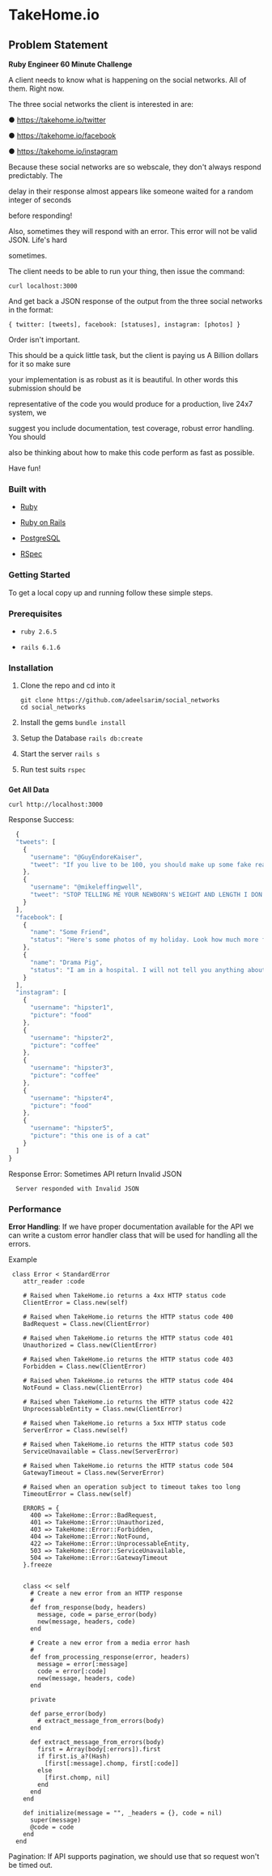 
# TakeHome.io

## Problem Statement

**Ruby Engineer 60 Minute Challenge**

A client needs to know what is happening on the social networks. All of them. Right now.

The three social networks the client is interested in are:

● https://takehome.io/twitter

● https://takehome.io/facebook

● https://takehome.io/instagram

Because these social networks are so webscale, they don't always respond predictably. The

delay in their response almost appears like someone waited for a random integer of seconds

before responding!

Also, sometimes they will respond with an error. This error will not be valid JSON. Life's hard

sometimes.

The client needs to be able to run your thing, then issue the command:

`curl localhost:3000`

And get back a JSON response of the output from the three social networks in the format:

`{ twitter: [tweets], facebook: [statuses], instagram: [photos] }`

Order isn't important.

This should be a quick little task, but the client is paying us A Billion dollars for it so make sure

your implementation is as robust as it is beautiful. In other words this submission should be

representative of the code you would produce for a production, live 24x7 system, we

suggest you include documentation, test coverage, robust error handling. You should

also be thinking about how to make this code perform as fast as possible.

Have fun!

### Built with


* [Ruby](https://www.ruby-lang.org/en/)

* [Ruby on Rails](https://rubyonrails.org/)

* [PostgreSQL](https://www.postgresql.org/)

* [RSpec](https://github.com/rspec/rspec-rails)

### Getting Started

To get a local copy up and running follow these simple steps.

### Prerequisites

*  `ruby 2.6.5`

*  `rails 6.1.6`

### Installation

1. Clone the repo and cd into it
	```
	git clone https://github.com/adeelsarim/social_networks
	cd social_networks
	```
2. Install the gems
	`bundle install`

3. Setup the Database
	`rails db:create`
4. Start the server
	`rails s`
5. Run test suits
	`rspec`

###

**Get All Data**
```http
curl http://localhost:3000
```
Response Success:
```javascript
  {
  "tweets": [
    {
      "username": "@GuyEndoreKaiser",
      "tweet": "If you live to be 100, you should make up some fake reason why, just to mess with people... like claim you ate a pinecone every single day."
    },
    {
      "username": "@mikeleffingwell",
      "tweet": "STOP TELLING ME YOUR NEWBORN'S WEIGHT AND LENGTH I DON'T KNOW WHAT TO DO WITH THAT INFORMATION."
    }
  ],
  "facebook": [
    {
      "name": "Some Friend",
      "status": "Here's some photos of my holiday. Look how much more fun I'm having than you are!"
    },
    {
      "name": "Drama Pig",
      "status": "I am in a hospital. I will not tell you anything about why I am here."
    }
  ],
  "instagram": [
    {
      "username": "hipster1",
      "picture": "food"
    },
    {
      "username": "hipster2",
      "picture": "coffee"
    },
    {
      "username": "hipster3",
      "picture": "coffee"
    },
    {
      "username": "hipster4",
      "picture": "food"
    },
    {
      "username": "hipster5",
      "picture": "this one is of a cat"
    }
  ]
}
```
Response Error: Sometimes API return Invalid JSON
```
  Server responded with Invalid JSON
```

### Performance

**Error Handling**: If we have proper documentation available for the API we can write a custom error handler class that will be used for handling all the errors.

Example
```
 class Error < StandardError
    attr_reader :code

    # Raised when TakeHome.io returns a 4xx HTTP status code
    ClientError = Class.new(self)

    # Raised when TakeHome.io returns the HTTP status code 400
    BadRequest = Class.new(ClientError)

    # Raised when TakeHome.io returns the HTTP status code 401
    Unauthorized = Class.new(ClientError)

    # Raised when TakeHome.io returns the HTTP status code 403
    Forbidden = Class.new(ClientError)

    # Raised when TakeHome.io returns the HTTP status code 404
    NotFound = Class.new(ClientError)

    # Raised when TakeHome.io returns the HTTP status code 422
    UnprocessableEntity = Class.new(ClientError)

    # Raised when TakeHome.io returns a 5xx HTTP status code
    ServerError = Class.new(self)

    # Raised when TakeHome.io returns the HTTP status code 503
    ServiceUnavailable = Class.new(ServerError)

    # Raised when TakeHome.io returns the HTTP status code 504
    GatewayTimeout = Class.new(ServerError)

    # Raised when an operation subject to timeout takes too long
    TimeoutError = Class.new(self)

    ERRORS = {
      400 => TakeHome::Error::BadRequest,
      401 => TakeHome::Error::Unauthorized,
      403 => TakeHome::Error::Forbidden,
      404 => TakeHome::Error::NotFound,
      422 => TakeHome::Error::UnprocessableEntity,
      503 => TakeHome::Error::ServiceUnavailable,
      504 => TakeHome::Error::GatewayTimeout
    }.freeze


    class << self
      # Create a new error from an HTTP response
      #
      def from_response(body, headers)
        message, code = parse_error(body)
        new(message, headers, code)
      end

      # Create a new error from a media error hash
      #
      def from_processing_response(error, headers)
        message = error[:message]
        code = error[:code]
        new(message, headers, code)
      end

      private

      def parse_error(body)
        # extract_message_from_errors(body)
      end

      def extract_message_from_errors(body)
        first = Array(body[:errors]).first
        if first.is_a?(Hash)
          [first[:message].chomp, first[:code]]
        else
          [first.chomp, nil]
        end
      end
    end

    def initialize(message = "", _headers = {}, code = nil)
      super(message)
      @code = code
    end
  end
```

Pagination: If API supports pagination, we should use that so request won't be timed out.


